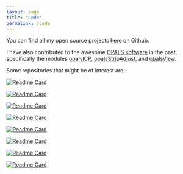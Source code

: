 ```yaml
---
layout: page
title: "Code"
permalink: /code
---
```


You can find all my open source projects [here](https://github.com/pglira) on Github.

I have also contributed to the awesome [OPALS software](https://opals.geo.tuwien.ac.at/html/stable/index.html) in the past, specifically the modules [opalsICP](https://opals.geo.tuwien.ac.at/html/stable/ModuleICP.html), [opalsStripAdjust](https://opals.geo.tuwien.ac.at/html/stable/ModuleStripAdjust.html), and [opalsView](https://opals.geo.tuwien.ac.at/html/stable/ModuleView.html).

Some repositories that might be of interest are:

[![Readme Card](https://github-readme-stats.vercel.app/api/pin/?username=pglira&repo=simpleICP)](https://github.com/anuraghazra/github-readme-stats)

[![Readme Card](https://github-readme-stats.vercel.app/api/pin/?username=pglira&repo=Point_cloud_tools_for_Matlab)](https://github.com/anuraghazra/github-readme-stats)

[![Readme Card](https://github-readme-stats.vercel.app/api/pin/?username=pglira&repo=robot-mapping-exercises-by-stachniss)](https://github.com/anuraghazra/github-readme-stats)

[![Readme Card](https://github-readme-stats.vercel.app/api/pin/?username=pglira&repo=cloudcompare-sbf-io)](https://github.com/anuraghazra/github-readme-stats)

[![Readme Card](https://github-readme-stats.vercel.app/api/pin/?username=pglira&repo=dmenu-scripts)](https://github.com/anuraghazra/github-readme-stats)

[![Readme Card](https://github-readme-stats.vercel.app/api/pin/?username=pglira&repo=dotfiles)](https://github.com/anuraghazra/github-readme-stats)

[![Readme Card](https://github-readme-stats.vercel.app/api/pin/?username=pglira&repo=snippets)](https://github.com/anuraghazra/github-readme-stats)

[![Readme Card](https://github-readme-stats.vercel.app/api/pin/?username=pglira&repo=archiveImages)](https://github.com/anuraghazra/github-readme-stats)
